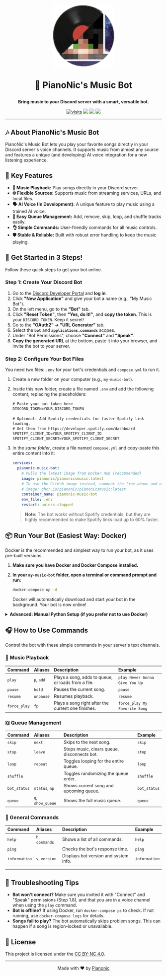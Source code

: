 <p align="center">
  <img src="https://github.com/Pianonic/PianoNicsMusic/blob/main/image/Logo.png?raw=true" alt="PianoNic's Music Bot" width="200"/>
</p>

# <p align="center">🎹 PianoNic's Music Bot</p>

<p align="center">
  <strong>Bring music to your Discord server with a smart, versatile bot.</strong>
</p>

<p align="center">
  <a href="https://github.com/Pianonic/PianoNicsMusic"><img src="https://badgetrack.pianonic.ch/badge?tag=piano-nics-music&label=visits&color=2c234a&style=flat" alt="visits" /></a>
  <a href="https://github.com/Pianonic/PianoNicsMusic/blob/main/LICENSE.md"><img src="https://img.shields.io/badge/License-CC%20BY--NC%204.0-2c234a.svg"/></a>
  <a href="https://hub.docker.com/r/pianonic/pianonicsmusic"><img src="https://img.shields.io/badge/Docker_Hub-pianonic/pianonicsmusic-2c234a.svg?logo=docker"/></a>
  <a href="https://github.com/Pianonic/PianoNicsMusic/pkgs/container/pianonicsmusic"><img src="https://img.shields.io/badge/GitHub-ghcr.io-2c234a.svg?logo=github"/></a>
</p>

---

## 🎶 About PianoNic's Music Bot

PianoNic's Music Bot lets you play your favorite songs directly in your Discord server's voice channels. It supports music from almost any source and features a unique (and developing) AI voice integration for a new listening experience.

## 🌟 Key Features

*   **🎵 Music Playback:** Play songs directly in your Discord server.
*   **🌐 Flexible Sources:** Supports music from streaming services, URLs, and local files.
*   **🗣️ AI Voice (In Development):** A unique feature to play music using a trained AI voice.
*   **📜 Easy Queue Management:** Add, remove, skip, loop, and shuffle tracks easily.
*   **👌 Simple Commands:** User-friendly commands for all music controls.
*   **🛡️ Stable & Reliable:** Built with robust error handling to keep the music playing.

## 🚀 Get Started in 3 Steps!

Follow these quick steps to get your bot online.

### Step 1: Create Your Discord Bot

1.  Go to the [Discord Developer Portal](https://discord.com/developers/applications) and **log in**.
2.  Click **"New Application"** and give your bot a name (e.g., "My Music Bot").
3.  On the left menu, go to the **"Bot"** tab.
4.  Click **"Reset Token"**, then **"Yes, do it!"**, and **copy the token**. This is your `DISCORD_TOKEN`. Keep it secret!
5.  Go to the **"OAuth2" -> "URL Generator"** tab.
6.  Select the **`bot`** and **`applications.commands`** scopes.
7.  Under "Bot Permissions", choose **"Connect"** and **"Speak"**.
8.  **Copy the generated URL** at the bottom, paste it into your browser, and invite the bot to your server.

### Step 2: Configure Your Bot Files

You need two files: `.env` for your bot's credentials and `compose.yml` to run it.

1.  Create a new folder on your computer (e.g., `my-music-bot`).
2.  Inside this new folder, create a file named `.env` and add the following content, replacing the placeholders:

    ```properties
    # Paste your bot token here
    DISCORD_TOKEN=YOUR_DISCORD_TOKEN

    # Optional: Add Spotify credentials for faster Spotify link loading.
    # Get them from https://developer.spotify.com/dashboard
    SPOTIFY_CLIENT_ID=YOUR_SPOTIFY_CLIENT_ID
    SPOTIFY_CLIENT_SECRET=YOUR_SPOTIFY_CLIENT_SECRET
    ```

3.  In the *same folder*, create a file named `compose.yml` and copy-paste this entire content into it:

    ```yaml
    services:
      pianonic-music-bot:
        # Pulls the latest image from Docker Hub (recommended)
        image: pianonic/pianonicsmusic:latest
        # To use the GitHub image instead, comment the line above and uncomment this one:
        # image: ghcr.io/pianonic/pianonicsmusic:latest
        container_name: pianonic-music-bot
        env_file: .env
        restart: unless-stopped
    ```

    > **Note:** The bot works without Spotify credentials, but they are highly recommended to make Spotify links load up to 60% faster.

## 📦 Run Your Bot (Easiest Way: Docker)

Docker is the recommended and simplest way to run your bot, as it uses pre-built versions.

1.  **Make sure you have Docker and Docker Compose installed.**
2.  **In your `my-music-bot` folder, open a terminal or command prompt and run:**

    ```sh
    docker-compose up -d
    ```

    Docker will automatically download and start your bot in the background. Your bot is now online!

<details>
<summary><strong>Advanced: Manual Python Setup (if you prefer not to use Docker)</strong></summary>

Use this method if you want to run the bot directly with Python.

1.  **Clone the full repository:**
    ```sh
    git clone https://github.com/Pianonic/PianoNicsMusic.git
    cd PianoNicsMusic
    ```
2.  **Make sure you have Python 3.8+ installed.**
3.  **Install the required libraries:**
    ```sh
    pip install -r requirements.txt
    ```
4.  **Run the bot:**
    ```sh
    python main.py
    ```

</details>

## 🎧 How to Use Commands

Control the bot with these simple commands in your server's text channels.

### 🎵 Music Playback

| Command | Aliases | Description | Example |
| :--- | :--- | :--- | :--- |
| `play` | `p`, `add` | Plays a song, adds to queue, or loads from a file. | `play Never Gonna Give You Up` |
| `pause` | `hold` | Pauses the current song. | `pause` |
| `resume` | `unpause` | Resumes playback. | `resume` |
| `force_play` | `fp` | Plays a song right after the current one finishes. | `force_play My Favorite Song` |

### 🇶 Queue Management

| Command | Aliases | Description | Example |
| :--- | :--- | :--- | :--- |
| `skip` | `next` | Skips to the next song. | `skip` |
| `stop` | `leave` | Stops music, clears queue, disconnects bot. | `stop` |
| `loop` | `repeat` | Toggles looping for the entire queue. | `loop` |
| `shuffle` | | Toggles randomizing the queue order. | `shuffle` |
| `bot_status` | `status`, `np` | Shows current song and upcoming queue. | `bot_status` |
| `queue` | `q`, `show_queue` | Shows the full music queue. | `queue` |

### 🤖 General Commands

| Command | Aliases | Description | Example |
| :--- | :--- | :--- | :--- |
| `help` | `h`, `commands` | Shows a list of all commands. | `help` |
| `ping` | | Checks the bot's response time. | `ping` |
| `information` | `v`, `version` | Displays bot version and system info. | `information` |

---

## 🔧 Troubleshooting Tips

*   **Bot won't connect?** Make sure you invited it with "Connect" and "Speak" permissions (Step 1.8), and that you are in a voice channel when using the `play` command.
*   **Bot is offline?** If using Docker, run `docker-compose ps` to check. If not running, use `docker-compose logs` for details.
*   **Songs fail to play?** The bot automatically skips problem songs. This can happen if a song is region-locked or unavailable.

## 📄 License

This project is licensed under the [CC BY-NC 4.0](LICENSE.md).

---

<p align="center">Made with ❤️ by <a href="https://github.com/Pianonic">Pianonic</a></p>
